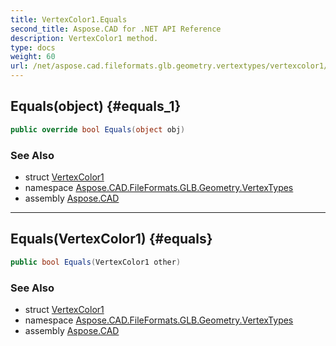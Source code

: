 ```yaml
---
title: VertexColor1.Equals
second_title: Aspose.CAD for .NET API Reference
description: VertexColor1 method. 
type: docs
weight: 60
url: /net/aspose.cad.fileformats.glb.geometry.vertextypes/vertexcolor1/equals/
---
```

## Equals(object) {#equals_1}

```csharp
public override bool Equals(object obj)
```

### See Also

* struct [VertexColor1](../)
* namespace [Aspose.CAD.FileFormats.GLB.Geometry.VertexTypes](../../vertexcolor1/)
* assembly [Aspose.CAD](../../../)

---

## Equals(VertexColor1) {#equals}

```csharp
public bool Equals(VertexColor1 other)
```

### See Also

* struct [VertexColor1](../)
* namespace [Aspose.CAD.FileFormats.GLB.Geometry.VertexTypes](../../vertexcolor1/)
* assembly [Aspose.CAD](../../../)


